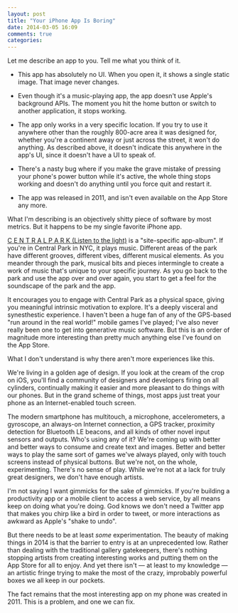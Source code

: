 ```yaml
---
layout: post
title: "Your iPhone App Is Boring"
date: 2014-03-05 16:09
comments: true
categories:
---
```


Let me describe an app to you. Tell me what you think of it.

* This app has absolutely no UI. When you open it, it shows a single static image. That image never changes.

* Even though it's a music-playing app, the app doesn't use Apple's background APIs. The moment you hit the home button or switch to another application, it stops working.

* The app only works in a very specific location. If you try to use it anywhere other than the roughly 800-acre area it was designed for, whether you're a continent away or just across the street, it won't do anything. As described above, it doesn't indicate this anywhere in the app's UI, since it doesn't have a UI to speak of.

* There's a nasty bug where if you make the grave mistake of pressing your phone's power button while it's active, the whole thing stops working and doesn't do anything until you force quit and restart it.

* The app was released in 2011, and isn't even available on the App Store any more.

What I'm describing is an objectively shitty piece of software by most metrics. But it happens to be my single favorite iPhone app.

[C E N T R A L P A R K (Listen to the light)](http://bluebrainmusic.blogspot.com/2011/07/blog-post.html) is a "site-specific app-album". If you're in Central Park in NYC, it plays music. Different areas of the park have different grooves, different vibes, different musical elements. As you meander through the park, musical bits and pieces intermingle to create a work of music that's unique to your specific journey. As you go back to the park and use the app over and over again, you start to get a feel for the soundscape of the park and the app.

It encourages you to engage with Central Park as a physical space, giving you meaningful intrinsic motivation to explore. It's a deeply visceral and synesthestic experience. I haven't been a huge fan of any of the GPS-based "run around in the real world!" mobile games I've played; I've also never really been one to get into generative music software. But this is an order of magnitude more interesting than pretty much anything else I've found on the App Store.

What I don't understand is why there aren't more experiences like this.

We're living in a golden age of design. If you look at the cream of the crop on iOS, you'll find a community of designers and developers firing on all cylinders, continually making it easier and more pleasant to do things with our phones. But in the grand scheme of things, most apps just treat your phone as an Internet-enabled touch screen.

The modern smartphone has multitouch, a microphone, accelerometers, a gyroscope, an always-on Internet connection, a GPS tracker, proximity detection for Bluetooth LE beacons, and all kinds of other novel input sensors and outputs. Who's using any of it? We're coming up with better and better ways to consume and create text and images. Better and better ways to play the same sort of games we've always played, only with touch screens instead of physical buttons. But we're not, on the whole, experimenting. There's no sense of play. While we're not at a lack for truly great designers, we don't have enough artists.

I'm not saying I want gimmicks for the sake of gimmicks. If you're building a productivity app or a mobile client to access a web service, by all means keep on doing what you're doing. God knows we don't need a Twitter app that makes you chirp like a bird in order to tweet, or more interactions as awkward as Apple's "shake to undo".

But there needs to be at least *some* experimentation. The beauty of making things in 2014 is that the barrier to entry is at an unprecedented low. Rather than dealing with the traditional gallery gatekeepers, there's nothing stopping artists from creating interesting works and putting them on the App Store for all to enjoy. And yet there isn't — at least to my knowledge — an artistic fringe trying to make the most of the crazy, improbably powerful boxes we all keep in our pockets.

The fact remains that the most interesting app on my phone was created in 2011. This is a problem, and one we can fix.